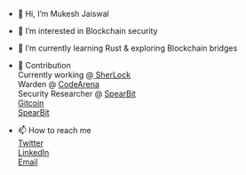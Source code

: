 - 👋 Hi, I’m Mukesh Jaiswal

- 👀 I’m interested in Blockchain security

- 🌱 I’m currently learning Rust & exploring Blockchain bridges

- 👷 Contribution <br>
  Currently working @<a href = "https://sherlock.xyz/"> SherLock</a>
   <br>
  Warden @ <a href = "https://code4rena.com/leaderboard" >CodeArena</a>
   <br>
   Security Researcher @ <a href = "https://spearbit.com/"> SpearBit </a> 
   <br>
   <a href = "https://gitcoin.co/mukeshjaiswal01/portfolio">Gitcoin </a>
   <br>
   <a href = "https://spearbit.com/"> SpearBit </a> 
   <br>
 
     

-  📫 How to reach me    <br>
  <a href = "https://twitter.com/MukeshJ_eth">Twitter</a> <br>
  <a href = "https://www.linkedin.com/in/mukesh-jaiswal-blockchaindeveloper/">LinkedIn</a> <br>
  <a href = "https://mail.google.com/mail/u/0/"> Email</a>

<!---
MukeshJaiswal01/MukeshJaiswal01 is a ✨ special ✨ repository because its `README.md` (this file) appears on your GitHub profile.
You can click the Preview link to take a look at your changes.
--->
